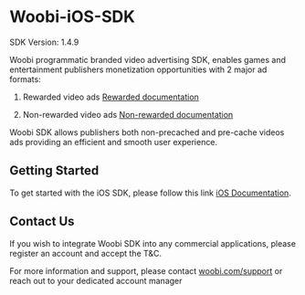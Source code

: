 # Woobi-iOS-SDK


SDK Version: 1.4.9

Woobi programmatic branded video advertising SDK, enables games and entertainment publishers monetization opportunities with 2 major ad formats:

1. Rewarded video ads [Rewarded documentation](https://github.com/woobirnd/Woobi-iOS-SDK/wiki/Requesting-Rewarded-video-Woobi-Vidget)

2. Non-rewarded video ads [Non-rewarded documentation](https://github.com/woobirnd/Woobi-iOS-SDK/wiki/Requesting-Non-Rewarded-Video)

Woobi SDK allows publishers both non-precached and pre-cache videos ads providing an efficient and smooth user experience.

## Getting Started
To get started with the iOS SDK, please follow this link [iOS Documentation](https://github.com/woobirnd/Woobi-iOS-SDK/wiki).

## Contact Us
If you wish to integrate Woobi SDK into any commercial applications, please register an account and accept the T&C.

For more information and support, please contact [woobi.com/support](http://woobi.com/support/) or reach out to your dedicated account manager

